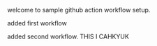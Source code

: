 welcome to sample github action workflow setup.

added first workflow

added second workflow. THIS I CAHKYUK